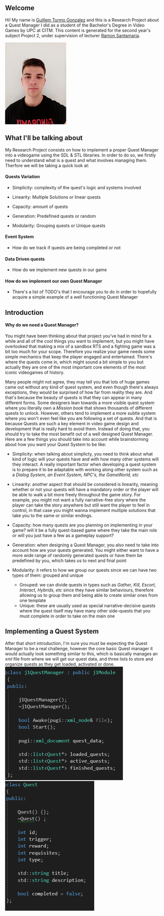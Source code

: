 ## Welcome

 Hi! My name is [Guillem Turmo Gonzalez](https://www.linkedin.com/in/gturmo/) and this is a Research Project about a Quest Manager I did as a student of the Bachelor's Degree in Video Games by UPC at CITM. This content is generated for the second year's subject Project 2, under supervision of lecturer [Ramon Santamaria](https://www.linkedin.com/in/raysan/). 
 
![](docs/images/ProfilePic.png)

## What I'll be talking about

My Research Project consists on how to implement a proper Quest Manager into a videogame using the SDL & STL libraries. In order to do so, we firstly need to understand what is a quest and what involves managing them. Therfore we will be taking a quick look at:

#### Quests Variation

- Simplicity: complexity of the quest's logic and systems involved

- Linearity: Multiple Solutions or linear quests

- Capacity: amount of quests

- Generation: Predefined quests or random

- Modularity: Grouping quests or Unique quests

#### Event System
- How do we track if quests are being completed or not

#### Data Driven quests
- How do we implement new quests in our game

#### How do we implement our own Quest Manager
- There's a list of TODO's that I encourage you to do in order to hopefully acquire a simple example of a well functioning Quest Manager

## Introduction

#### Why do we need a Quest Manager?

You might have been thinking about that project you've had in mind for a while and all of the cool things you want to implement, but you might have overlooked that making a mix of a sandbox RTS and a fighting game was a bit too much for your scope. Therefore you realize your game needs some simple mechanics that keep the player engaged and entertained. There's where the quests come in, which might sound a bit simple to you but actually they are one of the most important core elements of the most iconic videogames of history. 

Many people might not agree, they may tell you that lots of huge games came out without any kind of quest system, and even though there's always exceptions, they would be surprised of how far from reality they are. And that's because the beauty of quests is that they can appear in many different forms. Some designers lean towards a more visible quest system where you literally own a _Mission book_ that shows thousands of different quests to unlock. However, others tend to implement a more subtle system where you won't even feel like you are following a set of quests. And that is because Quests are such a key element in video game design and development that is really hard to avoid them. Instead of doing that, you should try to take the most benefit out of a well designed Quest Manager. Here are a few things you should take into account while brainstorming about how you want your Quest System to be like:

- Simplicity: when talking about simplicty, you need to think about what kind of logic will your quests have and with how many other systems will they interact. A really important factor when developing a quest system is to prepare it to be adaptable with working along other system such as a _Dialog System, an Event System, NPC's, the GameWorld, etc_

- Linearity: another aspect that should be considered is linearity, meaning whether or not your quests will have a mandatory order or the player will be able to walk a bit more freely throughout the game story. For example, you might not want a fully narrative-free story where the player can take the story anywhere but still want the player to feel in control, in that case you might wanna implement multiple solutions that take you to the same or similar endings.

- Capacity: how many quests are you planning on implementing in your game? will it be a fully quest-based game where they take the main role or will you just have a few as a gameplay support?

- Generation: when designing a Quest Manager, you also need to take into account how are your quests generated. You might either want to have a more wide range of randomly generated quests or have them be predefined by you, which takes us to next and final point

- Modularity: it refers to how we group our quests since we can have two types of them: grouped and unique
   - Grouped: we can divide quests in types such as _Gather, Kill, Escort, Interact, Hybrids, etc_ since they have similar behaviours, therefore allowing us to group them and being able to create similar ones from one template
   - Unique: these are usually used as special narrative-decisive quests where the quest itself may have many other side-quests that you must complete in order to take on the main one

## Implementing a Quest System

After that short introduction, I'm sure you must be expecting the Quest Manager to be a real challenge, however the core basic Quest manager it would actually look something similar to this, which is basically manages an xml file from where we will get our quest data, and three lists to store and organize quests as they get loaded, activated or done.
![Quest Sytem Structure](docs/images/core.PNG) ![Quests Structure](docs/images/quest.PNG)

